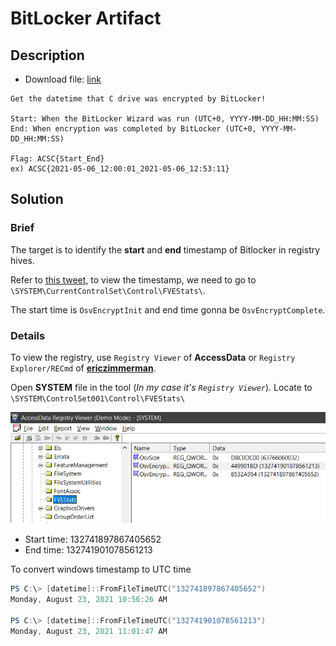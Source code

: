# BitLocker Artifact

## Description

- Download file: [link](https://drive.google.com/file/d/1kqYvfr3m0vihigvarV3xRBeuGEOTDZYB/view?usp=sharing)

```
Get the datetime that C drive was encrypted by BitLocker!

Start: When the BitLocker Wizard was run (UTC+0, YYYY-MM-DD_HH:MM:SS)
End: When encryption was completed by BitLocker (UTC+0, YYYY-MM-DD_HH:MM:SS)

Flag: ACSC{Start_End}
ex) ACSC{2021-05-06_12:00:01_2021-05-06_12:53:11}
```

## Solution

### Brief

The target is to identify the **start** and **end** timestamp of Bitlocker in registry hives.

Refer to [this tweet](https://twitter.com/0gtweet/status/1418322629996564480), to view the timestamp, we need to go to `\SYSTEM\CurrentControlSet\Control\FVEStats\`.

The start time is `OsvEncryptInit` and end time gonna be `OsvEncryptComplete`.

### Details

To view the registry, use `Registry Viewer` of **AccessData** or `Registry Explorer/RECmd` of [**ericzimmerman**](https://ericzimmerman.github.io/#!index.md).

Open **SYSTEM** file in the tool (*In my case it's `Registry Viewer`*). Locate to `\SYSTEM\ControlSet001\Control\FVEStats\`

![image](solve1.png)

- Start time: 132741897867405652
- End time: 132741901078561213

To convert windows timestamp to UTC time

```PowerShell
PS C:\> [datetime]::FromFileTimeUTC("132741897867405652")
Monday, August 23, 2021 10:56:26 AM

PS C:\> [datetime]::FromFileTimeUTC("132741901078561213")
Monday, August 23, 2021 11:01:47 AM
```